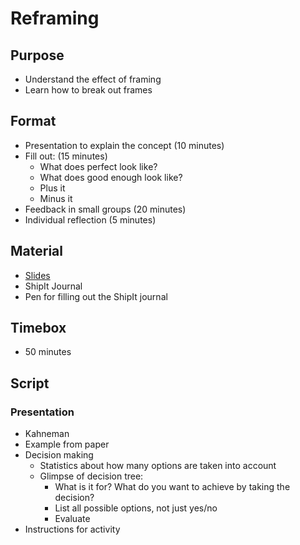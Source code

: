 # Reframing

## Purpose

* Understand the effect of framing
* Learn how to break out frames

## Format

* Presentation to explain the concept (10 minutes)
* Fill out: (15 minutes)
    * What does perfect look like?
    * What does good enough look like?
    * Plus it
    * Minus it
* Feedback in small groups (20 minutes)
* Individual reflection (5 minutes)

## Material

* [Slides]((../material/reframing.pdf))
* ShipIt Journal
* Pen for filling out the ShipIt journal

## Timebox

* 50 minutes

## Script

### Presentation

* Kahneman
* Example from paper
* Decision making
  * Statistics about how many options are taken into account
  * Glimpse of decision tree:
    * What is it for? What do you want to achieve by taking the decision?
    * List all possible options, not just yes/no
    * Evaluate
* Instructions for activity
